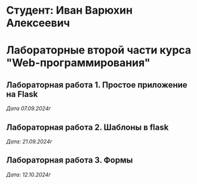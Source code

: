 # Студент: Иван Варюхин Алексеевич 

# Лабораторные второй части курса "Web-программирования"

## Лабораторная работа 1. Простое приложение на Flask

*Дата 07.09.2024г*

## Лабораторная работа 2. Шаблоны в flask

*Дата: 21.09.2024г*


## Лабораторная работа 3. Формы

*Дата: 12.10.2024г*
